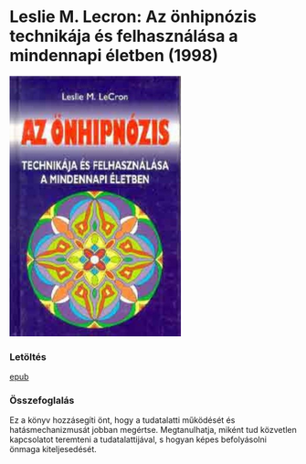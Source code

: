 # <a name="id_7">Leslie M. Lecron: Az önhipnózis technikája és felhasználása a mindennapi életben (1998)</a>
<img src="https://github.com/BercziSandor/calibre_lib/raw/main/Leslie%20M.%20Lecron/Az%20onhipnozis%20technikaja%20es%20felhaszn%20%287%29/cover.jpg" alt="cover" width="300"/>

### Letöltés
[epub](https://github.com/BercziSandor/calibre_lib/raw/main/Leslie%20M.%20Lecron/Az%20onhipnozis%20technikaja%20es%20felhaszn%20%287%29/Az%20onhipnozis%20technikaja%20es%20fel%20-%20Leslie%20M.%20Lecron.epub)

### Összefoglalás
<p class="description">Ez a könyv hozzásegíti önt, hogy a tudatalatti működését és hatásmechanizmusát jobban megértse. Megtanulhatja, miként tud közvetlen kapcsolatot teremteni a tudatalattijával, s hogyan képes befolyásolni önmaga kiteljesedését.</p>

